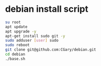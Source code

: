 # debian install script

```bash
su root
apt update
apt upgrade -y
apt-get install sudo git -y
sudo adduser [user] sudo
sudo reboot
git clone git@github.com:CGary/debian.git
cd debian
./base.sh
```



